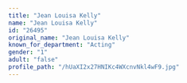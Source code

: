```yaml
---
title: "Jean Louisa Kelly"
name: "Jean Louisa Kelly"
id: "26495"
original_name: "Jean Louisa Kelly"
known_for_department: "Acting"
gender: "1"
adult: "false"
profile_path: "/hUaXI2x27HNIKc4WXcnvNkl4wF9.jpg"
---
```

